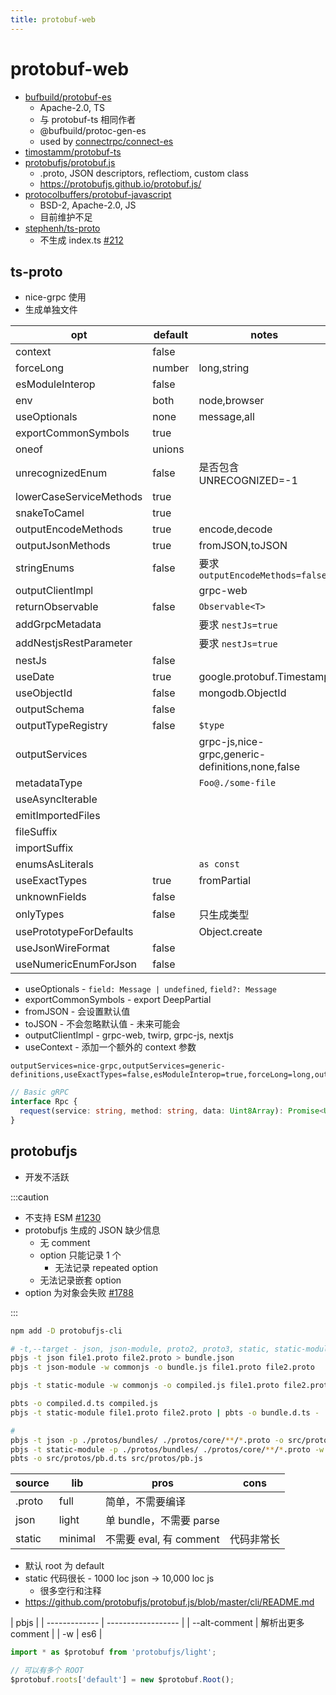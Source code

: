 ```yaml
---
title: protobuf-web
---
```


# protobuf-web

- [bufbuild/protobuf-es](https://github.com/bufbuild/protobuf-es)
  - Apache-2.0, TS
  - 与 protobuf-ts 相同作者
  - @bufbuild/protoc-gen-es
  - used by [connectrpc/connect-es](https://github.com/connectrpc/connect-es)
- [timostamm/protobuf-ts](https://github.com/timostamm/protobuf-ts)
- [protobufjs/protobuf.js](https://github.com/protobufjs/protobuf.js)
  - .proto, JSON descriptors, reflectiom, custom class
  - https://protobufjs.github.io/protobuf.js/
- [protocolbuffers/protobuf-javascript](https://github.com/protocolbuffers/protobuf-javascript)
  - BSD-2, Apache-2.0, JS
  - 目前维护不足
- [stephenh/ts-proto](https://github.com/stephenh/ts-proto)
  - 不生成 index.ts [#212](https://github.com/stephenh/ts-proto/issues/212)

## ts-proto

- nice-grpc 使用
- 生成单独文件

| opt                     | default | notes                                            |
| ----------------------- | ------- | ------------------------------------------------ |
| context                 | false   |
| forceLong               | number  | long,string                                      |
| esModuleInterop         | false   |
| env                     | both    | node,browser                                     |
| useOptionals            | none    | message,all                                      |
| exportCommonSymbols     | true    |
| oneof                   | unions  |
| unrecognizedEnum        | false   | 是否包含 UNRECOGNIZED=-1                         |
| lowerCaseServiceMethods | true    |
| snakeToCamel            | true    |
| outputEncodeMethods     | true    | encode,decode                                    |
| outputJsonMethods       | true    | fromJSON,toJSON                                  |
| stringEnums             | false   | 要求 `outputEncodeMethods=false`                 |
| outputClientImpl        |         | grpc-web                                         |
| returnObservable        | false   | `Observable<T>`                                  |
| addGrpcMetadata         |         | 要求 `nestJs=true`                               |
| addNestjsRestParameter  |         | 要求 `nestJs=true`                               |
| nestJs                  | false   |
| useDate                 | true    | google.protobuf.Timestamp                        |
| useObjectId             | false   | mongodb.ObjectId                                 |
| outputSchema            | false   |
| outputTypeRegistry      | false   | `$type`                                          |
| outputServices          |         | grpc-js,nice-grpc,generic-definitions,none,false |
| metadataType            |         | `Foo@./some-file`                                |
| useAsyncIterable        |
| emitImportedFiles       |
| fileSuffix              |
| importSuffix            |
| enumsAsLiterals         |         | `as const`                                       |
| useExactTypes           | true    | fromPartial                                      |
| unknownFields           | false   |
| onlyTypes               | false   | 只生成类型                                       |
| usePrototypeForDefaults |         | Object.create                                    |
| useJsonWireFormat       | false   |
| useNumericEnumForJson   | false   |

- useOptionals - `field: Message | undefined`, `field?: Message`
- exportCommonSymbols - export DeepPartial
- fromJSON - 会设置默认值
- toJSON - 不会忽略默认值 - 未来可能会
- outputClientImpl - grpc-web, twirp, grpc-js, nextjs
- useContext - 添加一个额外的 context 参数

```
outputServices=nice-grpc,outputServices=generic-definitions,useExactTypes=false,esModuleInterop=true,forceLong=long,outputTypeRegistry=true
```

```ts
// Basic gRPC
interface Rpc {
  request(service: string, method: string, data: Uint8Array): Promise<Uint8Array>;
}
```


## protobufjs

- 开发不活跃

:::caution

- 不支持 ESM [#1230](https://github.com/protobufjs/protobuf.js/issues/1230)
- protobufjs 生成的 JSON 缺少信息
  - 无 comment
  - option 只能记录 1 个
    - 无法记录 repeated option
  - 无法记录嵌套 option
- option 为对象会失败 [#1788](https://github.com/protobufjs/protobuf.js/issues/1788)

:::

```bash
npm add -D protobufjs-cli

# -t,--target - json, json-module, proto2, proto3, static, static-module
pbjs -t json file1.proto file2.proto > bundle.json
pbjs -t json-module -w commonjs -o bundle.js file1.proto file2.proto

pbjs -t static-module -w commonjs -o compiled.js file1.proto file2.proto

pbts -o compiled.d.ts compiled.js
pbjs -t static-module file1.proto file2.proto | pbts -o bundle.d.ts -

#
pbjs -t json -p ./protos/bundles/ ./protos/core/**/*.proto -o src/protos/pb.json
pbjs -t static-module -p ./protos/bundles/ ./protos/core/**/*.proto -w es6 -o src/protos/pb.js
pbts -o src/protos/pb.d.ts src/protos/pb.js
```

| source | lib     | pros                    | cons       |
| ------ | ------- | ----------------------- | ---------- |
| .proto | full    | 简单，不需要编译        |
| json   | light   | 单 bundle，不需要 parse |
| static | minimal | 不需要 eval, 有 comment | 代码非常长 |

- 默认 root 为 default
- static 代码很长 - 1000 loc json -> 10,000 loc js
  - 很多空行和注释
- https://github.com/protobufjs/protobuf.js/blob/master/cli/README.md

| pbjs          |
| ------------- | ------------------ |
| --alt-comment | 解析出更多 comment |
| -w            | es6                |

```js
import * as $protobuf from 'protobufjs/light';

// 可以有多个 ROOT
$protobuf.roots['default'] = new $protobuf.Root();
```
